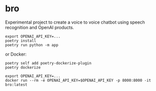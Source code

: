 # bro

Experimental project to create a voice to voice chatbot using speech recognition and OpenAI products.

```
export OPENAI_API_KEY=...
poetry install
poetry run python -m app
```

or Docker:
```
poetry self add poetry-dockerize-plugin
poetry dockerize

export OPENAI_API_KEY=...
docker run --rm -e OPENAI_API_KEY=$OPENAI_API_KEY -p 8000:8000 -it bro:latest
```


